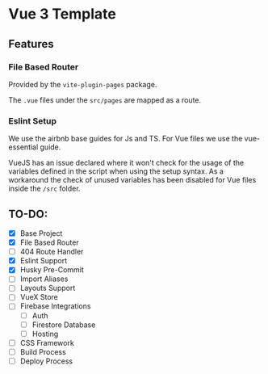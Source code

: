 # Vue 3 Template

## Features

### File Based Router

Provided by the `vite-plugin-pages` package.

The `.vue` files under the `src/pages` are mapped as a route.

### Eslint Setup

We use the airbnb base guides for Js and TS.
For Vue files we use the vue-essential guide.

VueJS has an issue declared where it won't check for the usage of the variables defined in the script when using the setup syntax. As a workaround the check of unused variables has been disabled for Vue files inside the `/src` folder.

## TO-DO:

- [x] Base Project
- [x] File Based Router
- [ ] 404 Route Handler
- [x] Eslint Support
- [x] Husky Pre-Commit
- [ ] Import Aliases
- [ ] Layouts Support
- [ ] VueX Store
- [ ] Firebase Integrations
  - [ ] Auth
  - [ ] Firestore Database
  - [ ] Hosting
- [ ] CSS Framework
- [ ] Build Process
- [ ] Deploy Process
